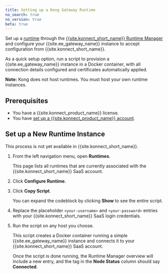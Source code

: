 ```yaml
---
title: Setting up a Kong Gateway Runtime
no_search: true
no_version: true
beta: true
---
```

Set up a [runtime](/konnect/overview/#konnect-key-concepts-and-terminology) 
through the
[{{site.konnect_short_name}} Runtime Manager](/konnect/runtime-manager) and
configure your {{site.ee_gateway_name}} instance to accept configuration from
{{site.konnect_short_name}}.

As a quick setup option, run a script to provision a {{site.ee_gateway_name}}
instance in a Docker container, with all connection details configured and
certificates automatically applied.

<div class="alert alert-ee blue">
<b>Note:</b> Kong does not host runtimes. You must host your own runtime
instances.
</div>

## Prerequisites

* You have a {{site.konnect_product_name}} license.
* You have [set up a {{site.konnect_product_name}} account](/konnect/access-account).

## Set up a New Runtime Instance

<div class="alert alert-ee warning">
This process is not yet available in {{site.konnect_short_name}}.
</div>

1. From the left navigation menu, open **Runtimes**.

    This page lists all runtimes that are currently associated with the
    {{site.konnect_short_name}} SaaS account.

2. Click **Configure Runtime**.

3. Click **Copy Script**.

    You can expand the codeblock by clicking **Show** to see the entire script.

4. Replace the placeholder `<your-username>` and `<your-password>` entries with
your {{site.konnect_short_name}} SaaS login credentials.

5. Run the script on any host you choose.

    This script creates a Docker container running a simple
    {{site.ee_gateway_name}} instance and connects it to your
    {{site.konnect_short_name}} SaaS account.

    Once the script is done running, the Runtime Manager overview will include
    a new entry, and the tag in the **Node Status** column should say
    **Connected**.
